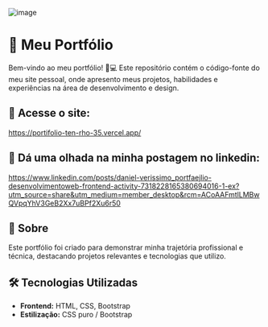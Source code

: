 ![image](https://github.com/user-attachments/assets/eb97299b-70d7-4525-a7db-cd0c5e8eec58)
# 🚀 Meu Portfólio  

Bem-vindo ao meu portfólio! 🎨💻 Este repositório contém o código-fonte do meu site pessoal, onde apresento meus projetos, habilidades e experiências na área de desenvolvimento e design.  
## 🔗 Acesse o site:
https://portifolio-ten-rho-35.vercel.app/
## 🔗 Dá uma olhada na minha postagem no linkedin:
https://www.linkedin.com/posts/daniel-verissimo_portfaejlio-desenvolvimentoweb-frontend-activity-7318228165380694016-1-ex?utm_source=share&utm_medium=member_desktop&rcm=ACoAAFmtlLMBwQVpqYhV3GeB2Xx7uBPf2Xu6r50
## 📌 Sobre  
Este portfólio foi criado para demonstrar minha trajetória profissional e técnica, destacando projetos relevantes e tecnologias que utilizo.  

## 🛠️ Tecnologias Utilizadas  
- **Frontend:** HTML, CSS, Bootstrap
- **Estilização:** CSS puro / Bootstrap

